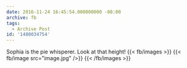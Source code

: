 ```yaml
---
date: 2016-11-24 16:45:54.000000000 -08:00
archive: fb
tags: 
  - Archive Post
id: '1480034754'
---
```


Sophia is the pie whisperer. Look at that height!
{{< fb/images >}}
{{< fb/image src="image.jpg" />}}
{{< /fb/images >}}
